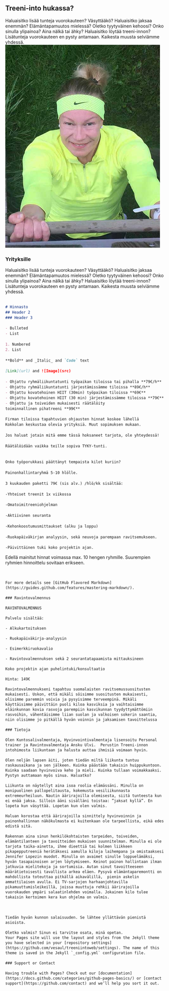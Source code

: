 ## Treeni-into hukassa?

Haluaisitko lisää tunteja vuorokauteen? Väsyttääkö? Haluaisitko jaksaa enemmän?   Elämäntapamuutos mielessä? Oletko tyytyväinen kehoosi? Onko sinulla ylipainoa? Aina nälkä tai ähky? Haluaisitko löytää treeni-innon? Lisätunteja vuorokauteen en pysty antamaan. Kaikesta muusta selviämme yhdessä.
![Image](omakuva4.jpg)

### Yrityksille

Haluaisitko lisää tunteja vuorokauteen? Väsyttääkö? Haluaisitko jaksaa enemmän?   Elämäntapamuutos mielessä? Oletko tyytyväinen kehoosi? Onko sinulla ylipainoa? Aina nälkä tai ähky? Haluaisitko löytää treeni-innon? Lisätunteja vuorokauteen en pysty antamaan. Kaikesta muusta selviämme yhdessä.

```markdown

# Hinnasto
## Header 2
### Header 3

- Bulleted
- List

1. Numbered
2. List

**Bold** and _Italic_ and `Code` text

[Link](url) and ![Image](src)

- Ohjattu ryhmäliikuntatunti työpaikan tiloissa tai pihalla **79€/h**                 
- Ohjattu ryhmäliikuntatunti järjestämissämme tiloissa **89€/h**
- Ohjattu kovatehoinen HIIT (30min) työpaikan tiloissa **69€**
- Ohjattu kovatehoinen HIIT (30 min) järjestämissämme tiloissa **79€**
- Ohjattu ja toiveiden mukaisesti räätälöity 
toiminnallinen pihatreeni **99€**

Firman tiloissa tapahtuvien ohjausten hinnat koskee lähellä 
Kokkolan keskustaa olevia yrityksiä. Muut sopimuksen mukaan.

Jos haluat jotain mitä emme tässä hoksaneet tarjota, ole yhteydessä!

Räätälöidään vaikka teille sopiva TYKY-tunti. 


Onko työporukkasi päättänyt tempaista kilot kuriin?

Painonhallintaryhmä 5-10 hlölle.

3 kuukauden paketti 79€ (sis alv.) /hlö/kk sisältää:

-Yhteiset treenit 1x viikossa

-Omatoimitreeniohjelman

-Aktiivinen seuranta

-Kehonkoostumusmittaukset (alku ja loppu)

-Ruokapäiväkirjan analyysin, sekä neuvoja parempaan ravitsemukseen.

-Päivittäinen tuki koko projektin ajan.

```
Edellä mainitut hinnat voimassa max. 10 hengen ryhmille. Suurempien ryhmien hinnoittelu sovitaan erikseen.
```


For more details see [GitHub Flavored Markdown](https://guides.github.com/features/mastering-markdown/).

### Ravintovalmennus

RAVINTOVALMENNUS

Palvelu sisältää:

- Alkukartoituksen

- Ruokapäiväkirja-analyysin

- Esimerkkiruokavalio

- Ravintovalmennuksen sekä 2 seurantatapaamista mittauksineen

Koko projektin ajan puhelintuki/konsultaatio

Hinta: 149€

Ravintovalmennukseni tapahtuu suomalaisten ravitsemussuositusten mukaisesti. Uskon, että mikäli söisimme suositusten mukaisesti, olisimme paremmin voivia ja pysyisimme terveempinä. Mikäli käyttäisimme päivittäin puoli kiloa kasviksia ja vaihtaisimme eläinkunnan kovia rasvoja parempiin kasvikunnan tyydyttymättömiin rasvoihin, vähentäisimme liian suolan ja valkoisen sokerin saantia, niin olisimme jo pitkällä hyvän voinnin ja jaksamisen tavoittelussa

### Tietoja

Olen Kuntosalivalmentaja, Hyvinvointivalmentaja lisensoitu Personal trainer ja Ravintovalmentaja Ansku Ulvi.  Perustin Treeni-innon intohimosta liikuntaan ja halusta auttaa ihmisiä voimaan hyvin. 

Olen neljän lapsen äiti, joten tiedän miltä liikunta tuntuu raskausaikana ja sen jälkeen. Kuinka päästään takaisin huippukuntoon. Kuinka saadaan hyvinvoiva keho ja mieli. Kuinka tullaan voimakkaaksi. Pystyn auttamaan myös sinua. Haluatko?

Liikunta on näytellyt aina isoa roolia elämässäni. Minulla on monipuolinen pallopelitausta, kokemusta vesiliikunnasta extremeurheiluun. Nautin äärirajoilla olemisesta, siitä tunteesta kun ei enää jaksa. Silloin ääni sisälläni toistaa: ”jaksat kyllä”. En lopeta kun väsyttää. Lopetan kun olen valmis.

Haluan korostaa että äärirajoilla sinnittely hyvinvoinnin ja painonhallinnan näkökulmasta ei kuitenkaan ole tarpeellista, eikä edes edistä sitä.

Rakennan aina sinun henkilökohtaisten tarpeiden, toiveiden, elämäntilanteen ja tavoitteiden mukaisen suunnitelman. Minulla ei ole tarjota taika-ainetta, ihme dieettiä tai kolmen liikkeen pikapepputreeniä herätäksesi aamulla kiloja laihempana ja omistaaksesi Jennifer Lopezin muodot. Minulla on avaimet sinulle loppuelämäksi, hyvän tasapainoisen arjen löytymiseen. Keinot painon hallintaan ilman jatkuvia mielitekoja ja sortumisia. Autan sinut tavoitteeseen määrätietoisesti tavallista arkea eläen. Pysyvä elämäntaparemontti on mahdollista toteuttaa pitkällä aikavälillä,  pienin askelin ammattilaisen avulla. Ei TV-sarjojen harhaanjohtavilla pikamuuttumisleikeillä, joissa muuttuja rehkii äärirajoilla vuorokauden ympäri salaatinlehden voimalla. Jokainen kilo tulee takaisin kertoimen kera kun ohjelma on valmis.

 

Tiedän hyvän kunnon salaisuuden. Se lähtee yllättävän pienistä asioista.

Oletko valmis? Sinun ei tarvitse osata, minä opetan.
Your Pages site will use the layout and styles from the Jekyll theme you have selected in your [repository settings](https://github.com/vesaul/treeniintoweb/settings). The name of this theme is saved in the Jekyll `_config.yml` configuration file.

### Support or Contact

Having trouble with Pages? Check out our [documentation](https://docs.github.com/categories/github-pages-basics/) or [contact support](https://github.com/contact) and we’ll help you sort it out.
